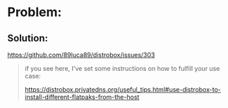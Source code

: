 # Problem:
## Solution:
https://github.com/89luca89/distrobox/issues/303

>if you see here, I've set some instructions on how to fulfill your use case:
>
>https://distrobox.privatedns.org/useful_tips.html#use-distrobox-to-install-different-flatpaks-from-the-host
